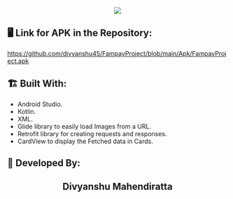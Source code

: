 <p align="center">
<img src="https://user-images.githubusercontent.com/54114888/124321900-16460200-db9c-11eb-96da-2c0c35254343.png" >
</p>

## 🖥️ Link for APK in the Repository:
https://github.com/divyanshu45/FampayProject/blob/main/Apk/FampayProject.apk

## 🏗 Built With:
- Android Studio.
- Kotlin.
- XML.
- Glide library to easily load Images from a URL.
- Retrofit library for creating requests and responses.
- CardView to display the Fetched data in Cards.

## 👦 Developed By:
<h2 align="center">Divyanshu Mahendiratta</h2>
